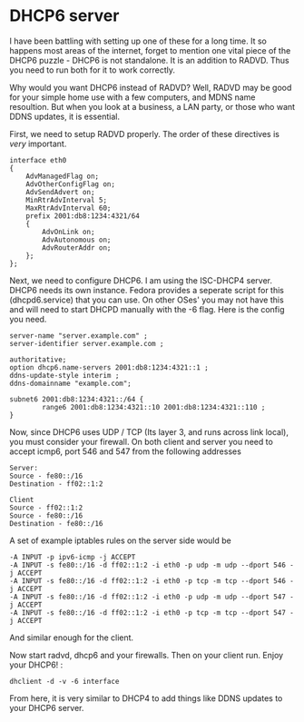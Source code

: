# DHCP6 server

I have been battling with setting up one of these for a long time. It so
happens most areas of the internet, forget to mention one vital piece of
the DHCP6 puzzle - DHCP6 is not standalone. It is an addition to RADVD.
Thus you need to run both for it to work correctly.

Why would you want DHCP6 instead of RADVD? Well, RADVD may be good for
your simple home use with a few computers, and MDNS name resoultion. But
when you look at a business, a LAN party, or those who want DDNS
updates, it is essential.

First, we need to setup RADVD properly. The order of these directives is
*very* important.

    interface eth0
    {
        AdvManagedFlag on;
        AdvOtherConfigFlag on;
        AdvSendAdvert on;
        MinRtrAdvInterval 5;
        MaxRtrAdvInterval 60;
        prefix 2001:db8:1234:4321/64
        {
            AdvOnLink on;
            AdvAutonomous on;
            AdvRouterAddr on;
        };
    };

Next, we need to configure DHCP6. I am using the ISC-DHCP4 server. DHCP6
needs its own instance. Fedora provides a seperate script for this
(dhcpd6.service) that you can use. On other OSes\' you may not have this
and will need to start DHCPD manually with the -6 flag. Here is the
config you need.

    server-name "server.example.com" ;
    server-identifier server.example.com ;

    authoritative;
    option dhcp6.name-servers 2001:db8:1234:4321::1 ;
    ddns-update-style interim ;
    ddns-domainname "example.com";

    subnet6 2001:db8:1234:4321::/64 {
            range6 2001:db8:1234:4321::10 2001:db8:1234:4321::110 ;
    }

Now, since DHCP6 uses UDP / TCP (Its layer 3, and runs across link
local), you must consider your firewall. On both client and server you
need to accept icmp6, port 546 and 547 from the following addresses

    Server:
    Source - fe80::/16 
    Destination - ff02::1:2

    Client
    Source - ff02::1:2
    Source - fe80::/16 
    Destination - fe80::/16

A set of example iptables rules on the server side would be

    -A INPUT -p ipv6-icmp -j ACCEPT
    -A INPUT -s fe80::/16 -d ff02::1:2 -i eth0 -p udp -m udp --dport 546 -j ACCEPT
    -A INPUT -s fe80::/16 -d ff02::1:2 -i eth0 -p tcp -m tcp --dport 546 -j ACCEPT
    -A INPUT -s fe80::/16 -d ff02::1:2 -i eth0 -p udp -m udp --dport 547 -j ACCEPT
    -A INPUT -s fe80::/16 -d ff02::1:2 -i eth0 -p tcp -m tcp --dport 547 -j ACCEPT

And similar enough for the client.

Now start radvd, dhcp6 and your firewalls. Then on your client run.
Enjoy your DHCP6! :

    dhclient -d -v -6 interface

From here, it is very similar to DHCP4 to add things like DDNS updates
to your DHCP6 server.
